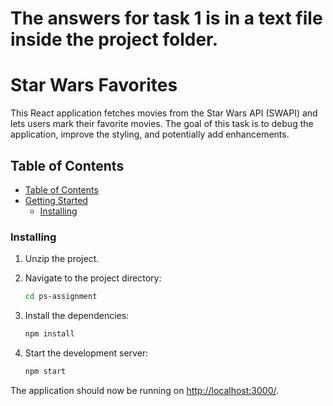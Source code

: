 # The answers for task 1 is in a text file inside the project folder. 
# Star Wars Favorites

This React application fetches movies from the Star Wars API (SWAPI) and lets users mark their favorite movies. The goal of this task is to debug the application, improve the styling, and potentially add enhancements.

## Table of Contents

  - [Table of Contents](#table-of-contents)
  - [Getting Started](#getting-started)
    - [Installing](#installing)

### Installing

1. Unzip the project.

2. Navigate to the project directory:
   ```bash
   cd ps-assignment
   ```

3. Install the dependencies:
   ```bash
   npm install
   ```

4. Start the development server:
   ```bash
   npm start
   ```

The application should now be running on [http://localhost:3000/](http://localhost:3000/).

